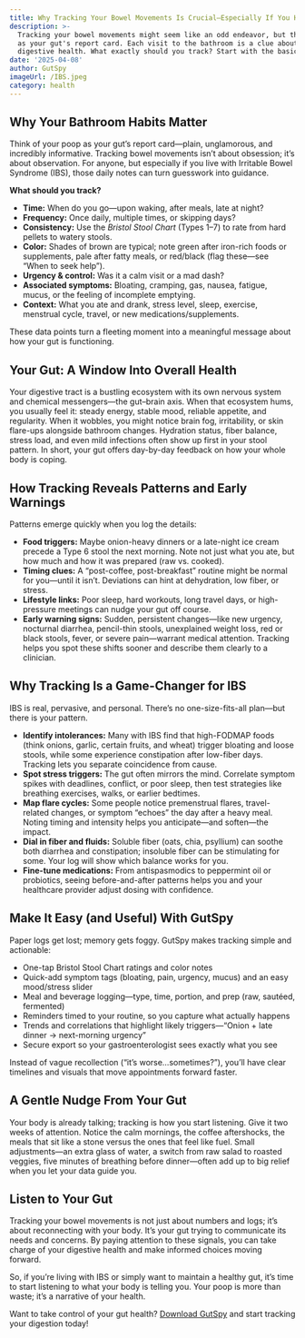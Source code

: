 ```yaml
---
title: Why Tracking Your Bowel Movements Is Crucial—Especially If You Have IBS
description: >-
  Tracking your bowel movements might seem like an odd endeavor, but think of it
  as your gut's report card. Each visit to the bathroom is a clue about your
  digestive health. What exactly should you track? Start with the basics:
date: '2025-04-08'
author: GutSpy
imageUrl: /IBS.jpeg
category: health
---
```


## Why Your Bathroom Habits Matter

Think of your poop as your gut’s report card—plain, unglamorous, and incredibly informative. Tracking bowel movements isn’t about obsession; it’s about observation. For anyone, but especially if you live with Irritable Bowel Syndrome (IBS), those daily notes can turn guesswork into guidance.

**What should you track?**

* **Time:** When do you go—upon waking, after meals, late at night?
* **Frequency:** Once daily, multiple times, or skipping days?
* **Consistency:** Use the *Bristol Stool Chart* (Types 1–7) to rate from hard pellets to watery stools.
* **Color:** Shades of brown are typical; note green after iron-rich foods or supplements, pale after fatty meals, or red/black (flag these—see “When to seek help”).
* **Urgency & control:** Was it a calm visit or a mad dash?
* **Associated symptoms:** Bloating, cramping, gas, nausea, fatigue, mucus, or the feeling of incomplete emptying.
* **Context:** What you ate and drank, stress level, sleep, exercise, menstrual cycle, travel, or new medications/supplements.

These data points turn a fleeting moment into a meaningful message about how your gut is functioning.

## Your Gut: A Window Into Overall Health

Your digestive tract is a bustling ecosystem with its own nervous system and chemical messengers—the gut–brain axis. When that ecosystem hums, you usually feel it: steady energy, stable mood, reliable appetite, and regularity. When it wobbles, you might notice brain fog, irritability, or skin flare-ups alongside bathroom changes. Hydration status, fiber balance, stress load, and even mild infections often show up first in your stool pattern. In short, your gut offers day-by-day feedback on how your whole body is coping.

## How Tracking Reveals Patterns and Early Warnings

Patterns emerge quickly when you log the details:

* **Food triggers:** Maybe onion-heavy dinners or a late-night ice cream precede a Type 6 stool the next morning. Note not just what you ate, but how much and how it was prepared (raw vs. cooked).
* **Timing clues:** A “post-coffee, post-breakfast” routine might be normal for you—until it isn’t. Deviations can hint at dehydration, low fiber, or stress.
* **Lifestyle links:** Poor sleep, hard workouts, long travel days, or high-pressure meetings can nudge your gut off course.
* **Early warning signs:** Sudden, persistent changes—like new urgency, nocturnal diarrhea, pencil-thin stools, unexplained weight loss, red or black stools, fever, or severe pain—warrant medical attention. Tracking helps you spot these shifts sooner and describe them clearly to a clinician.

## Why Tracking Is a Game-Changer for IBS

IBS is real, pervasive, and personal. There’s no one-size-fits-all plan—but there is your pattern.

* **Identify intolerances:** Many with IBS find that high-FODMAP foods (think onions, garlic, certain fruits, and wheat) trigger bloating and loose stools, while some experience constipation after low-fiber days. Tracking lets you separate coincidence from cause.
* **Spot stress triggers:** The gut often mirrors the mind. Correlate symptom spikes with deadlines, conflict, or poor sleep, then test strategies like breathing exercises, walks, or earlier bedtimes.
* **Map flare cycles:** Some people notice premenstrual flares, travel-related changes, or symptom “echoes” the day after a heavy meal. Noting timing and intensity helps you anticipate—and soften—the impact.
* **Dial in fiber and fluids:** Soluble fiber (oats, chia, psyllium) can soothe both diarrhea and constipation; insoluble fiber can be stimulating for some. Your log will show which balance works for you.
* **Fine-tune medications:** From antispasmodics to peppermint oil or probiotics, seeing before-and-after patterns helps you and your healthcare provider adjust dosing with confidence.

## Make It Easy (and Useful) With GutSpy

Paper logs get lost; memory gets foggy. GutSpy makes tracking simple and actionable:

* One-tap Bristol Stool Chart ratings and color notes
* Quick-add symptom tags (bloating, pain, urgency, mucus) and an easy mood/stress slider
* Meal and beverage logging—type, time, portion, and prep (raw, sautéed, fermented)
* Reminders timed to your routine, so you capture what actually happens
* Trends and correlations that highlight likely triggers—“Onion + late dinner → next-morning urgency”
* Secure export so your gastroenterologist sees exactly what you see

Instead of vague recollection (“it’s worse…sometimes?”), you’ll have clear timelines and visuals that move appointments forward faster.

## A Gentle Nudge From Your Gut

Your body is already talking; tracking is how you start listening. Give it two weeks of attention. Notice the calm mornings, the coffee aftershocks, the meals that sit like a stone versus the ones that feel like fuel. Small adjustments—an extra glass of water, a switch from raw salad to roasted veggies, five minutes of breathing before dinner—often add up to big relief when you let your data guide you.

## Listen to Your Gut

Tracking your bowel movements is not just about numbers and logs; it’s about reconnecting with your body. It’s your gut trying to communicate its needs and concerns. By paying attention to these signals, you can take charge of your digestive health and make informed choices moving forward.

So, if you’re living with IBS or simply want to maintain a healthy gut, it’s time to start listening to what your body is telling you. Your poop is more than waste; it’s a narrative of your health.

Want to take control of your gut health? [Download GutSpy](https://apple.co/43azHhK) and start tracking your digestion today!

